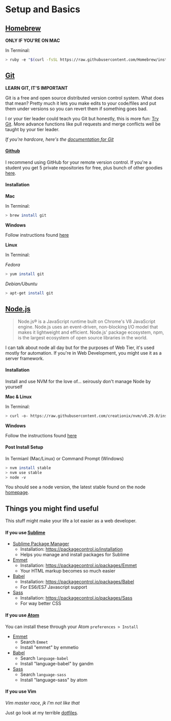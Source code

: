 # Setup and Basics

## [Homebrew](http://brew.sh/)

**ONLY IF YOU'RE ON MAC**

In Terminal:

```bash
> ruby -e "$(curl -fsSL https://raw.githubusercontent.com/Homebrew/install/master/install)"
```

<a name="git"><a/>
## [Git](https://git-scm.com/)

**LEARN GIT, IT'S IMPORTANT**

Git is a free and open source distributed version control system. What does
that mean? Pretty much it lets you make edits to your code/files and put them
under versions so you can revert them if something goes bad.

I or your tier leader could teach you Git but honestly, this is more fun:
[Try Git](https://try.github.io/levels/1/challenges/1). More advance functions
like pull requests and merge conflicts well be taught by your tier leader.

*If you're hardcore, here's the
[documentation for Git](https://git-scm.com/documentation)*

<a name="github"><a/>
#### [Github](https://github.com)

I recommend using GitHub for your remote version control. If you're a student
you get 5 private repositories for free, plus bunch of other goodies
[here](https://education.github.com/).

<a name="git-installation"><a/>
#### Installation

**Mac**

In Terminal:

```bash
> brew install git
```

**Windows**

Follow instructions found [here](http://msysgit.github.io)

**Linux**

In Terminal:

*Fedora*

```bash
> yum install git
```

*Debian/Ubuntu*

```bash
> apt-get install git
```

<a name="node"><a/>
## [Node.js](https://nodejs.org/en/)

> Node.js® is a JavaScript runtime built on Chrome's V8 JavaScript engine.
> Node.js uses an event-driven, non-blocking I/O model that makes it
> lightweight and efficient. Node.js' package ecosystem, npm, is the largest
> ecosystem of open source libraries in the world.

I can talk about node all day but for the purposes of Web Tier, it's used
mostly for automation. If you're in Web Development, you might use it as a
server framework.

<a name="node-installation"><a/>
#### Installation

Install and use NVM for the love of... seirously don't manage Node by yourself

**Mac & Linux**

In Terminal:

```bash
> curl -o- https://raw.githubusercontent.com/creationix/nvm/v0.29.0/install.sh | bash
```

**Windows**

Follow the instructions found
[here](https://github.com/coreybutler/nvm-windows)

#### Post Install Setup

In Termianl (Mac/Linux) or Command Prompt (Windows)

```bash
> nvm install stable
> nvm use stable
> node -v
```

You should see a node version, the latest stable found on the node
[homepage](https://nodejs.org/en/).

<a name="helpful-things"><a/>
## Things you might find useful

This stuff might make your life a lot easier as a web developer.

<a name="helpful-sublime"><a/>
#### If you use [Sublime](http://www.sublimetext.com/)

- [Sublime Package Manager](https://packagecontrol.io/)
    - Installation: https://packagecontrol.io/installation
    - Helps you manage and install packages for Sublime
- [Emmet](http://emmet.io/)
    - Installation: https://packagecontrol.io/packages/Emmet
    - Your HTML markup becomes so much easier
- [Babel](https://babeljs.io/)
    - Installation: https://packagecontrol.io/packages/Babel
    - For ES6/ES7 Javascript support
- [Sass](http://sass-lang.com/)
    - Installation: https://packagecontrol.io/packages/Sass
    - For way better CSS

<a name="helpful-atom"><a/>
#### If you use [Atom](https://atom.io/)

You can install these through your Atom `preferences > Install`

- [Emmet](http://emmet.io/)
    - Search `Emmet`
    - Install "emmet" by emmetio
- [Babel](https://babeljs.io/)
    - Search `language-babel`
    - Install "language-babel" by gandm
- [Sass](http://sass-lang.com/)
    - Search `language-sass`
    - Install "language-sass" by atom

<a name="helpful-vim"><a/>
#### If you use Vim

*Vim master race, jk I'm not like that*

Just go look at my terrible [dotfiles](https://github.com/cle1994/dotfiles).
